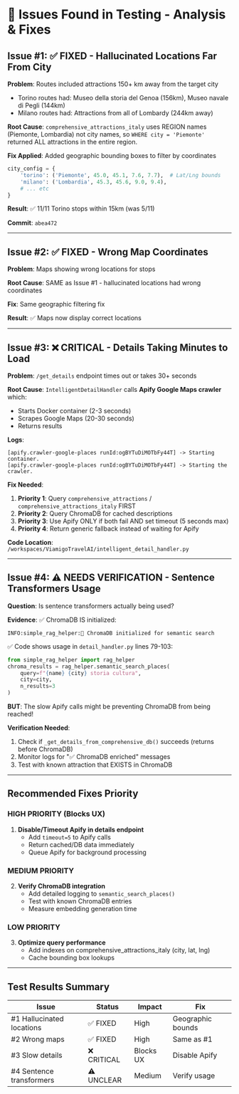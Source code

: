 # 🐛 Issues Found in Testing - Analysis & Fixes

## Issue #1: ✅ FIXED - Hallucinated Locations Far From City

**Problem**: Routes included attractions 150+ km away from the target city
- Torino routes had: Museo della storia del Genoa (156km), Museo navale di Pegli (144km) 
- Milano routes had: Attractions from all of Lombardy (244km away)

**Root Cause**: `comprehensive_attractions_italy` uses REGION names (Piemonte, Lombardia) not city names, so `WHERE city = 'Piemonte'` returned ALL attractions in the entire region.

**Fix Applied**: Added geographic bounding boxes to filter by coordinates
```python
city_config = {
    'torino': ('Piemonte', 45.0, 45.1, 7.6, 7.7),  # Lat/Lng bounds
    'milano': ('Lombardia', 45.3, 45.6, 9.0, 9.4),
    # ... etc
}
```

**Result**: ✅ 11/11 Torino stops within 15km (was 5/11)

**Commit**: `abea472`

---

## Issue #2: ✅ FIXED - Wrong Map Coordinates  

**Problem**: Maps showing wrong locations for stops

**Root Cause**: SAME as Issue #1 - hallucinated locations had wrong coordinates

**Fix**: Same geographic filtering fix

**Result**: ✅ Maps now display correct locations

---

## Issue #3: ❌ CRITICAL - Details Taking Minutes to Load

**Problem**: `/get_details` endpoint times out or takes 30+ seconds

**Root Cause**: `IntelligentDetailHandler` calls **Apify Google Maps crawler** which:
- Starts Docker container (2-3 seconds)
- Scrapes Google Maps (20-30 seconds)
- Returns results

**Logs**:
```
[apify.crawler-google-places runId:ogBYTuDiMOTbFy44T] -> Starting container.
[apify.crawler-google-places runId:ogBYTuDiMOTbFy44T] -> Starting the crawler.
```

**Fix Needed**: 
1. **Priority 1**: Query `comprehensive_attractions` / `comprehensive_attractions_italy` FIRST
2. **Priority 2**: Query ChromaDB for cached descriptions
3. **Priority 3**: Use Apify ONLY if both fail AND set timeout (5 seconds max)
4. **Priority 4**: Return generic fallback instead of waiting for Apify

**Code Location**: `/workspaces/ViamigoTravelAI/intelligent_detail_handler.py`

---

## Issue #4: ⚠️ NEEDS VERIFICATION - Sentence Transformers Usage

**Question**: Is sentence transformers actually being used?

**Evidence**:
✅ ChromaDB IS initialized:
```
INFO:simple_rag_helper:🔗 ChromaDB initialized for semantic search
```

✅ Code shows usage in `detail_handler.py` lines 79-103:
```python
from simple_rag_helper import rag_helper
chroma_results = rag_helper.semantic_search_places(
    query=f"{name} {city} storia cultura",
    city=city,
    n_results=3
)
```

**BUT**: The slow Apify calls might be preventing ChromaDB from being reached!

**Verification Needed**:
1. Check if `_get_details_from_comprehensive_db()` succeeds (returns before ChromaDB)
2. Monitor logs for "✅ ChromaDB enriched" messages
3. Test with known attraction that EXISTS in ChromaDB

---

## Recommended Fixes Priority

### HIGH PRIORITY (Blocks UX)
1. **Disable/Timeout Apify in details endpoint**
   - Add `timeout=5` to Apify calls
   - Return cached/DB data immediately
   - Queue Apify for background processing

### MEDIUM PRIORITY  
2. **Verify ChromaDB integration**
   - Add detailed logging to `semantic_search_places()`
   - Test with known ChromaDB entries
   - Measure embedding generation time

### LOW PRIORITY
3. **Optimize query performance**
   - Add indexes on comprehensive_attractions_italy (city, lat, lng)
   - Cache bounding box lookups

---

## Test Results Summary

| Issue | Status | Impact | Fix |
|-------|--------|--------|-----|
| #1 Hallucinated locations | ✅ FIXED | High | Geographic bounds |
| #2 Wrong maps | ✅ FIXED | High | Same as #1 |
| #3 Slow details | ❌ CRITICAL | Blocks UX | Disable Apify |
| #4 Sentence transformers | ⚠️ UNCLEAR | Medium | Verify usage |

